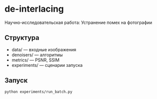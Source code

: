 # de-interlacing
Научно-исследовательская работа: Устранение помех на фотографии

## Структура
- data/ — входные изображения
- denoisers/ — алгоритмы
- metrics/ — PSNR, SSIM
- experiments/ — сценарии запуска

## Запуск
```bash
python experiments/run_batch.py